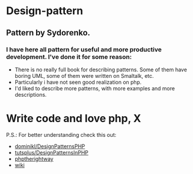 Design-pattern
==============
Pattern by Sydorenko.
----------------------------------------------------
### I have here all pattern for useful and more productive development. I've done it for some reason:
* There is no really full book for describing patterns. Some of them have boring UML, some of them were written on Smaltalk, etc.
* Particularly i have not seen good realization on php.
* I'd liked to describe  more patterns, with more examples and more descriptions.

# Write code and love php, X
P.S.: For better understanding check this out:
* [dominikl/DesignPatternsPHP](https://github.com/domnikl/DesignPatternsPHP)
* [tutsplus/DesignPatternsInPHP](http://code.tutsplus.com/series/design-patterns-in-php--cms-747)
* [phptherightway](http://www.phptherightway.com/pages/Design-Patterns.html)
* [wiki](https://en.wikipedia.org/wiki/Software_design_pattern)
